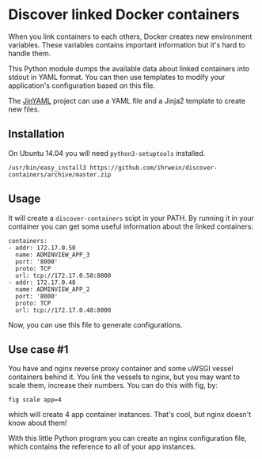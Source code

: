 # Discover linked Docker containers

When you link containers to each others, Docker creates new environment
variables. These variables contains important information but it's hard
to handle them.

This Python module dumps the available data about linked
containers into stdout in YAML format. You can then use templates to
modify your application's configuration based on this file.

The [JinYAML](https://github.com/ihrwein/jinyaml) project can use a YAML
file and a Jinja2 template to create new files. 

## Installation
On Ubuntu 14.04 you will need `python3-setuptools` installed.

```
/usr/bin/easy_install3 https://github.com/ihrwein/discover-containers/archive/master.zip
```

## Usage
It will create a `discover-containers` scipt in your PATH. By running it in
your container you can get some useful information about the linked containers:
```
containers:
- addr: 172.17.0.50
  name: ADMINVIEW_APP_3
  port: '8000'
  proto: TCP
  url: tcp://172.17.0.50:8000
- addr: 172.17.0.48
  name: ADMINVIEW_APP_2
  port: '8000'
  proto: TCP
  url: tcp://172.17.0.48:8000
```

Now, you can use this file to generate configurations.
## Use case #1

You have and nginx reverse proxy container and some uWSGI vessel containers behind it.
You link the vessels to nginx, but you may want to scale them, increase their numbers.
You can do this with fig, by:
```
fig scale app=4
```
which will create 4 app container instances. That's cool, but nginx doesn't know about them!

With this little Python program you can create an nginx configuration file, which contains
the reference to all of your app instances.
